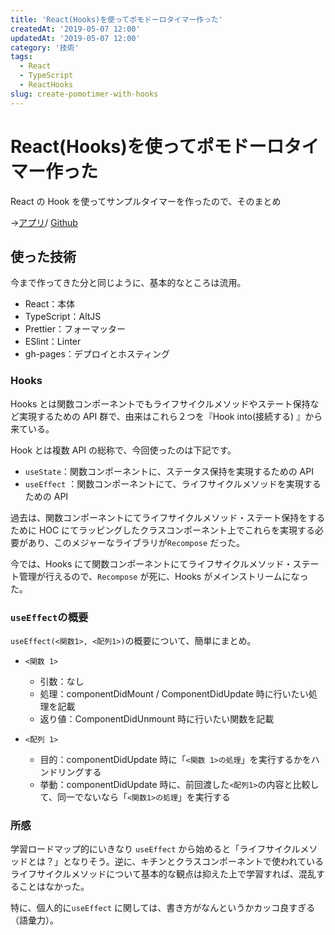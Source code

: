 ```yaml
---
title: 'React(Hooks)を使ってポモドーロタイマー作った'
createdAt: '2019-05-07 12:00'
updatedAt: '2019-05-07 12:00'
category: '技術'
tags:
  - React
  - TypeScript
  - ReactHooks
slug: create-pomotimer-with-hooks
---
```


# React(Hooks)を使ってポモドーロタイマー作った

React の Hook を使ってサンプルタイマーを作ったので、そのまとめ

→[アプリ](https://snamiki1212.github.io/example-react-basic-hooks/)/ [Github](https://github.com/snamiki1212/example-react-basic-hooks)

## 使った技術

今まで作ってきた分と同じように、基本的なところは流用。

- React：本体
- TypeScript：AltJS
- Prettier：フォーマッター
- ESlint：Linter
- gh-pages：デプロイとホスティング

### Hooks

Hooks とは関数コンポーネントでもライフサイクルメソッドやステート保持など実現するための API 群で、由来はこれら２つを『Hook into(接続する) 』から来ている。

Hook とは複数 API の総称で、今回使ったのは下記です。

- `useState`：関数コンポーネントに、ステータス保持を実現するための API
- `useEffect` ：関数コンポーネントにて、ライフサイクルメソッドを実現するための API

過去は、関数コンポーネントにてライフサイクルメソッド・ステート保持をするために HOC にてラッピングしたクラスコンポーネント上でこれらを実現する必要があり、このメジャーなライブラリが`Recompose` だった。

今では、Hooks にて関数コンポーネントにてライフサイクルメソッド・ステート管理が行えるので、`Recompose` が死に、Hooks がメインストリームになった。

### `useEffect`の概要

`useEffect(<関数1>, <配列1>)`の概要について、簡単にまとめ。

- `<関数 1>`

  - 引数：なし
  - 処理：componentDidMount / ComponentDidUpdate 時に行いたい処理を記載
  - 返り値：ComponentDidUnmount 時に行いたい関数を記載

- `<配列 1>`
  - 目的：componentDidUpdate 時に「`<関数 1>の処理`」を実行するかをハンドリングする
  - 挙動：componentDidUpdate 時に、前回渡した`<配列1>`の内容と比較して、同一でないなら「`<関数1>の処理`」を実行する

### 所感

学習ロードマップ的にいきなり `useEffect` から始めると「ライフサイクルメソッドとは？」となりそう。逆に、キチンとクラスコンポーネントで使われているライフサイクルメソッドについて基本的な観点は抑えた上で学習すれば、混乱することはなかった。

特に、個人的に`useEffect` に関しては、書き方がなんというかカッコ良すぎる（語彙力）。
